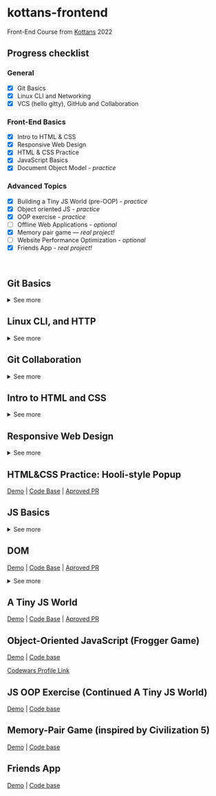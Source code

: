 # kottans-frontend

Front-End Course from [Kottans](https://kottans.org/) 2022

## Progress checklist

### General
- [x] Git Basics
- [x] Linux CLI and Networking
- [x] VCS (hello gitty), GitHub and Collaboration

### Front-End Basics
- [x] Intro to HTML & CSS
- [x] Responsive Web Design
- [x] HTML & CSS Practice
- [x] JavaScript Basics
- [x] Document Object Model - *practice*

### Advanced Topics
- [x] Building a Tiny JS World (pre-OOP) - *practice*
- [x] Object oriented JS - *practice*
- [x] OOP exercise - *practice*
- [ ] Offline Web Applications - *optional*
- [x] Memory pair game — *real project!*
- [ ] Website Performance Optimization - *optional*
- [x] Friends App - *real project!*

<br>

## Git Basics
<details>
    <summary>
      See more
    </summary>
  <p>
  
   Thanks to the **"Introduction to Git and GitHub"** course, I refreshed my knowledge of Git and learned several useful and previously unknown commands.<br><br>
  
  <img alt="Introduction to Git and GitHub" src="/git-and-github/img/Introduction to Git and GitHub.jpg"><br><br>
  
   The site [learngitbranching](https://learngitbranching.js.org/) surprised me with the fact that there is something similar for studying Git, it was interesting to go through the tasks, I consider it very useful for learning the material that there is an opportunity to visually work with quite abstract concepts, such as brunches, etc.<br><br>
     

  <img alt="Introduction Sequence, Ramping Up" src="/git-and-github/img/Introduction Sequence, Ramping Up.jpg">
  <img alt="Push & Pull" src="/git-and-github/img/Push & Pull.jpg"><br><br>

  > P.S. Previously, I already created a **[Git cheat sheet](https://github.com/franchukv/Git-Commands/)** for myself, in which I described all the commands I know in my own words.
  </p>
</details>

## Linux CLI, and HTTP

<details>
    <summary>
    See more
    </summary>
    
  <p>

[Linux Survival](https://linuxsurvival.com/) was an interesting journey, I know that Linus Torvalds created Linux and Git, so it was interesting to see the same decisions in the command names and in general to observe the behavior and logic of the system.


  <img width="49%" height="285px" alt="quiz-1" src="/task_linux_cli/img/quiz-1.jpg">
  <img width="49%" height="285px" alt="quiz-2" src="/task_linux_cli/img/quiz-2.jpg">
  <img width="49%" height="285px" alt="quiz-3" src="/task_linux_cli/img/quiz-3.jpg">
  <img width="49%" height="285px" alt="quiz-4" src="/task_linux_cli/img/quiz-4.jpg"><br><br>


Articles about **HTTP** was interesting and useful. I found them some hard to understand some details at first because of a lot of theory, but at end of article I found that all this puzzle was made up correct in my head!<br><br>
So definitely all this information will be useful in the future to understand some things.
  </p>
</details>

## Git Collaboration

<details>
    <summary>
    See more
    </summary>
    
  <p>

  Speaking of **"The Introduction to Git and GitHub"** course, it was good, but a little superficial for me.
  I learned a few new commands and understood the Git workflow in teamwork, and it was really helpful, so a big thanks to the guys at Google and Kottans for this info :)<br><br>

  <img width="49%" height="450px" alt="week1" src="/task_git_collaboration/img/week1.jpg">
  <img width="49%" height="450px" alt="week2" src="/task_git_collaboration/img/week2.jpg">
  <img width="49%" height="450px" alt="week3" src="/task_git_collaboration/img/week3.jpg">
  <img width="49%" height="450px" alt="week4" src="/task_git_collaboration/img/week4.jpg"><br><br>

  [Learngitbranching](https://learngitbranching.js.org/) was very nice, I had a lot of fun when I do exercises and I got pleasure when did it right. <br>
  > U know, I was surprised from fact that exist two camps, first "Merge" and second "Rebase", in fact I'm more with "second" guys because I more like clean tree.<br>
  
  <br>

  <img alt="basics" src="/task_git_collaboration/img/basics.jpg">
  <img alt="repo" src="/task_git_collaboration/img/repo.jpg"><br><br>

  To summarize, it was really informative, but maybe too much for current me, I hope that all of this information will be more practical for future me.

  </p>
</details>

## Intro to HTML and CSS

<details>
    <summary>
    See more
    </summary>
    
  <p>

  Speaking about **"Intro to HTML & CSS"** course, I already knew before a lot from first two parts course's material, but it was useful to repeat some things.<br>

  > Was very and very useful to learn information about "box-model", in particular `box-sizing: border-box`.

  <img alt="week1" src="/task_html_css_intro/img/week1.jpg">
  <img alt="week2" src="/task_html_css_intro/img/week2.jpg"><br><br>

  So, ***codecademy*** courses about **HTML & CSS**, they very good for beginners (*for dummies*) because model of "information and immediate practice" give a chance to get a general view about what's going on.

  But for me, it was a little annoying to pass them chasing information, which I already know and repeated at Chaikin's course, in short, "*repetition is the mother of learning*".

  <img alt="codeacademy" src="/task_html_css_intro/img/codeacademy.jpg"><br><br>

  At all was nice to know about a few new things for me, that's opacity in `HEX (#fff01, etc)`, `hls (hlsa)` and `text-align: justify`.

  </p>
</details>

## Responsive Web Design

<details>
    <summary>
    See more
    </summary>
    
  <p>

  1. Just a good [article](https://web.dev/i18n/en/responsive-web-design-basics/).
  2. I'm familiar with [Flexbox Layout](https://www.youtube.com/playlist?list=PLM6XATa8CAG5mPV60dMmjMRrHVW4LmV2x), it was nice to repeat my knowledge.<br><br>
  <img src="/task_responsive_web_design/img/flexbox.jpg"><br><br>
  3. Good [game](http://flexboxfroggy.com/), already played before.<br><br>
  <img src="/task_responsive_web_design/img/flexbox_froggy.jpg"><br><br>
  4. It was a powerful experience, a very good [course](https://www.youtube.com/playlist?list=PLM6XATa8CAG5pXQrW_kDaeZb_uIAMNZIm) about Grid Layout, now I understand how I can use it, but in the future I need more self-practice.<br><br>
  <img src="/task_responsive_web_design/img/grid.jpg"><br>
  > It was quite funny to see that some problems are much easier to solve than in Flexbox, I should have known this before, but "it is what it is" :)<br>
  5. A good [game](http://cssgridgarden.com/), it was more difficult for me to pass it than *Flexbox Froggy*, but its usefulness in question, just confused me more.<br><br>
  <img src="/task_responsive_web_design/img/grid_garden.jpg">

  </p>
</details>

## HTML&CSS Practice: Hooli-style Popup
[Demo](https://franchukv.github.io/hooli-style-popup/) | [Code Base](https://github.com/franchukv/hooli-style-popup) | [Aproved PR](https://github.com/kottans/frontend-2022-homeworks/pull/284)

## JS Basics

<details>
    <summary>
    See more
    </summary>
    
  <p>

  So, it was a lot of new information for me, and it was much harder to pass tasks than I expected.<br>
  But at least now I know much more than I knew before about JS and wanna practice with my new knowledge on real tasks.<br><br>

  <img src="/task_js_basics/img/week4.jpg">
  <img width="49%" src="/task_js_basics/img/js_basics_1.jpg">
  <img width="49%" src="/task_js_basics/img/js_basics_2.jpg"><br><br>

  > At this point, I didn't notice that I'm doing a module, that I don't need to do right now. <br>
  But learn something new about regular expressions was really interesting, because for me regexps always looked like abracadabra :D
  
  <br>

  <img width="32%" src="/task_js_basics/img/js_basics_3.jpg">
  <img width="32%" src="/task_js_basics/img/js_basics_4.jpg">
  <img width="32%" src="/task_js_basics/img/js_basics_5.jpg"><br><br>

  > It Was At This Moment [**freeCodeCamp**](https://www.freecodecamp.org/) Knew... He *ucked Up.
  
  <br>

  <img src="/task_js_basics/img/oops.jpg"><br>

  I suddenly noticed that I can't log in my account and I can't create new one, because dev guys from *freeCodeCamp*, how said one of our mentors: "they messed up earlier when doing their work" (it's a long story).<br>
  So I just passed all tasks without progress saves and that's a reason why I can't show my screenshots of progress, just believe on my words. <br>

  > And you know what funnies thing, they restored my account just right at the moment that I was typing this text. But I don't want to pass all of these tasks again only for screenshots, just want to move on.
  
  <br>

  <img src="/task_js_basics/img/success.jpg"><br>


  </p>
</details>

## DOM

  [Demo](https://franchukv.github.io/dom-practice/) | [Code Base](https://github.com/franchukv/dom-practice) | [Aproved PR](https://github.com/kottans/frontend-2022-homeworks/pull/388)

<details>
    <summary>
    See more
    </summary>
    
  <p>
  
  Just a nice module about DOM with basics information.<br>
  <img src="/task_js_dom/img/cousera.jpg"><br>

  It was interesting to solve exercises.<br><br>
  <img src="/task_js_dom/img/fcc.jpg"><br>
  
  </p>
</details>

## A Tiny JS World
[Demo](https://franchukv.github.io/a-tiny-JS-world/) | [Code Base](https://github.com/franchukv/a-tiny-JS-world) | [Aproved PR](https://github.com/kottans/frontend-2022-homeworks/pull/402)

## Object-Oriented JavaScript (Frogger Game)

  [Demo](https://franchukv.github.io/js-oop-frogger/) | [Code base](https://github.com/franchukv/js-oop-frogger)

  [Codewars Profile Link](https://www.codewars.com/users/franchukv)

## JS OOP Exercise (Continued A Tiny JS World)

  [Demo](https://franchukv.github.io/a-tiny-JS-world/) | [Code base](https://github.com/franchukv/a-tiny-JS-world)
  
## Memory-Pair Game (inspired by Civilization 5)

  [Demo](https://franchukv.github.io/memory-pair-game/) | [Code base](https://github.com/franchukv/memory-pair-game)

## Friends App

  [Demo](https://franchukv.github.io/friends-app/) | [Code base](https://github.com/franchukv/friends-app)
